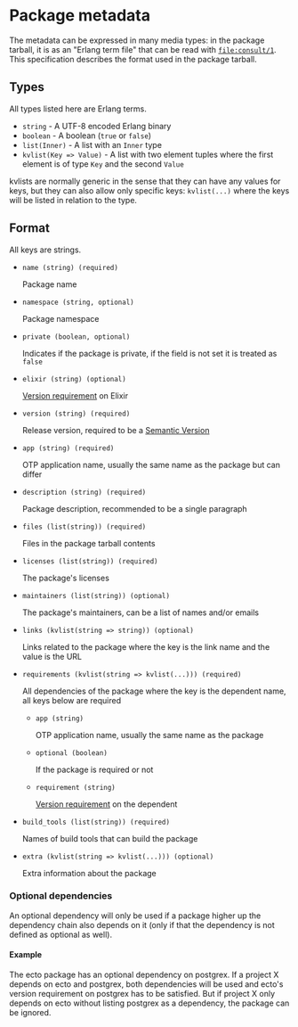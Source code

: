 # Package metadata

The metadata can be expressed in many media types: in the package tarball, it is as an "Erlang term file" that can be read with [`file:consult/1`][]. This specification describes the format used in the package tarball.

## Types

All types listed here are Erlang terms.

  + `string` - A UTF-8 encoded Erlang binary
  + `boolean` - A boolean (`true` or `false`)
  + `list(Inner)` - A list with an `Inner` type
  + `kvlist(Key => Value)` - A list with two element tuples where the first element is of type `Key` and the second `Value`

kvlists are normally generic in the sense that they can have any values for keys, but they can also allow only specific keys: `kvlist(...)` where the keys will be listed in relation to the type.

## Format

All keys are strings.

  + `name (string) (required)`

    Package name
    
  + `namespace (string, optional)`

    Package namespace

  + `private (boolean, optional)`

    Indicates if the package is private, if the field is not set it is treated as `false`

  + `elixir (string) (optional)`

    [Version requirement][] on Elixir

  + `version (string) (required)`

    Release version, required to be a [Semantic Version][]

  + `app (string) (required)`

    OTP application name, usually the same name as the package but can differ

  + `description (string) (required)`

    Package description, recommended to be a single paragraph

  + `files (list(string)) (required)`

    Files in the package tarball contents

  + `licenses (list(string)) (required)`

    The package's licenses

  + `maintainers (list(string)) (optional)`

    The package's maintainers, can be a list of names and/or emails

  + `links (kvlist(string => string)) (optional)`

    Links related to the package where the key is the link name and the value is the URL

  + `requirements (kvlist(string => kvlist(...))) (required)`

    All dependencies of the package where the key is the dependent name,
    all keys below are required

    + `app (string)`

      OTP application name, usually the same name as the package

    + `optional (boolean)`

      If the package is required or not

    + `requirement (string)`

      [Version requirement][] on the dependent

  + `build_tools (list(string)) (required)`

      Names of build tools that can build the package

  + `extra (kvlist(string => kvlist(...))) (optional)`

      Extra information about the package

### Optional dependencies

An optional dependency will only be used if a package higher up the dependency chain also depends on it (only if that the dependency is not defined as optional as well).

#### Example

The ecto package has an optional dependency on postgrex. If a project X depends on ecto and postgrex, both dependencies will be used and ecto's version requirement on postgrex has to be satisfied. But if project X only depends on ecto without listing postgrex as a dependency, the package can be ignored.

[`file:consult/1`]: http://www.erlang.org/doc/man/file.html#consult-1
[Semantic Version]: http://semver.org/
[Version requirement]: http://elixir-lang.org/docs/stable/elixir/Version.html
